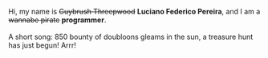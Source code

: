 Hi, my name is ~~Guybrush Threepwood~~ **Luciano Federico Pereira**, and I am a ~~wannabe pirate~~ **programmer**.<br><br>A short song: 850 bounty of doubloons gleams in the sun, a treasure hunt has just begun! Arrr!
